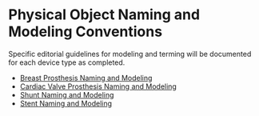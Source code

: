 # Physical Object Naming and Modeling Conventions

Specific editorial guidelines for modeling and terming will be documented for each device type as completed.

* [Breast Prosthesis Naming and Modeling](../../../../../authoring/physical-object/breast-prosthesis-naming-and-modeling.md)
* [Cardiac Valve Prosthesis Naming and Modeling](../../../../../authoring/physical-object/cardiac-valve-prosthesis-naming-and-modeling.md)
* [Shunt Naming and Modeling](../../../../../authoring/physical-object/shunt-naming-and-modeling.md)
* [Stent Naming and Modeling](../../../../../authoring/physical-object/stent-naming-and-modeling.md)
